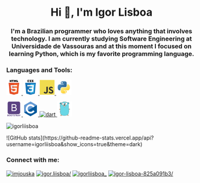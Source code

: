 <h1 align="center">Hi 👋, I'm Igor Lisboa</h1>
<h3 align="center">I'm a Brazilian programmer who loves anything that involves technology. I am currently studying Software Engineering at Universidade de Vassouras and at this moment I focused on learning Python, which is my favorite programming language. </h3>


<h3 align="left">Languages and Tools:</h3>
 <a href="https://www.w3.org/html/" target="_blank"> <img src="https://raw.githubusercontent.com/devicons/devicon/master/icons/html5/html5-original-wordmark.svg" alt="html5" width="40" height="40"/> </a>
 <a href="https://www.w3schools.com/css/" target="_blank"> <img src="https://raw.githubusercontent.com/devicons/devicon/master/icons/css3/css3-original-wordmark.svg" alt="css3" width="40" height="40"/> </a> 
 <a href="https://developer.mozilla.org/en-US/docs/Web/JavaScript" target="_blank"> 
 <img src="https://raw.githubusercontent.com/devicons/devicon/master/icons/javascript/javascript-original.svg" alt="javascript" width="40" height="40"/> </a> <a href="https://www.python.org" target="_blank"> <img src="https://raw.githubusercontent.com/devicons/devicon/master/icons/python/python-original.svg" alt="python" width="40" height="40"/>
<p align="left"> <a href="https://getbootstrap.com" target="_blank"> <img src="https://raw.githubusercontent.com/devicons/devicon/master/icons/bootstrap/bootstrap-plain-wordmark.svg" alt="bootstrap" width="40" height="40"/> </a> <a href="https://www.cprogramming.com/" target="_blank"> <img src="https://raw.githubusercontent.com/devicons/devicon/master/icons/c/c-original.svg" alt="c" width="40" height="40"/> </a> 
<a href="https://dart.dev" target="_blank"> <img src="https://www.vectorlogo.zone/logos/dartlang/dartlang-icon.svg" alt="dart" width="40" height="40"/> </a>
<a href="https://golang.org" target="_blank"> <img src="https://raw.githubusercontent.com/devicons/devicon/master/icons/go/go-original.svg" alt="go" width="40" height="40"/> </a> 
<p align="left" ><img src="https://github-readme-stats.vercel.app/api/top-langs/?username=igorliisboa&layout=compact&hide=html" alt="igorliisboa"></p>
 ![GitHub stats](https://github-readme-stats.vercel.app/api?username=igorliisboa&show_icons=true&theme=dark)


<h3 align="left">Connect with me:</h3>
<p align="left">
<a href="https://twitter.com/imjouska" target="blank"><img align="center" src="https://cdn.jsdelivr.net/npm/simple-icons@3.0.1/icons/twitter.svg" alt="imjouska" height="30" width="40" /></a>
<a href="https://fb.com/igor.liisboa/" target="blank"><img align="center" src="https://cdn.jsdelivr.net/npm/simple-icons@3.0.1/icons/facebook.svg" alt="igor.liisboa/" height="30" width="40" /></a>
<a href="https://instagram.com/igorliisboa_" target="blank"><img align="center" src="https://cdn.jsdelivr.net/npm/simple-icons@3.0.1/icons/instagram.svg" alt="igorliisboa_" height="30" width="40" /></a>
<a href="https://linkedin.com/in/igor-lisboa-825a091b3/" target="blank"><img align="center" src="https://cdn.jsdelivr.net/npm/simple-icons@3.0.1/icons/linkedin.svg" alt="igor-lisboa-825a091b3/" height="30" width="40" /></a>
</p>
